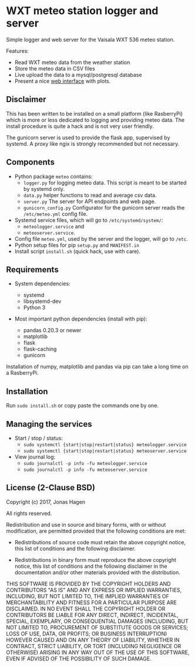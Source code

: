 # WXT meteo station logger and server

Simple logger and web server for the Vaisala WXT 536 meteo station.

Features:

* Read WXT meteo data from the weather station
* Store the meteo data in CSV files
* Live upload the data to a mysql/postgresql database
* Present a nice [web interface](https://user-images.githubusercontent.com/2494894/51984337-61273100-249b-11e9-9e9a-f95f587a98e4.png) with plots.

## Disclaimer

This has been written to be installed on a small platform (like RasberryPi)
which is more or less dedicated to logging and providing meteo data.
The install procedure is quite a hack and is not very user friendly.

The gunicorn server is used to provide the flask app, supervised by systemd.
A proxy like ngix is strongly recommended but not necessary.

## Components

* Python package ``meteo`` contains:
  * ``logger.py`` for logging meteo data.
    This script is meant to be started by systemd only.
  * ``data.py`` helper functions to read and average csv data.
  * ``server.py`` The server for API endpoints and web page.
  * ``gunicorn_config.py`` Configurator for the gunicorn server reads
     the ``/etc/meteo.yml`` config file.
* Systemd service files, which will go to ``/etc/systemd/system/``:
  * ``meteologger.service`` and
  * ``meteoserver.service``.
* Config file ``meteo.yml``, used by the server and the logger,
   will go to ``/etc``.
* Python setup files for pip ``setup.py`` and ``MANIFEST.in``
* Install script ``install.sh`` (quick hack, use with care).

## Requirements

* System dependencies:
  * systemd
  * libsystemd-dev
  * Python 3


* Most important python dependencies (install with pip):
  * pandas 0.20.3 or newer
  * matplotlib
  * flask
  * flask-caching
  * gunicorn

 Installation of numpy, matplotlib and pandas via pip can take a long
 time on a RasberryPi.

## Installation

Run ``sudo install.sh`` or copy paste the commands one by one.

## Managing the services

* Start / stop / status:
  * ``sudo systemctl {start|stop|restart|status} meteologger.service``
  * ``sudo systemctl {start|stop|restart|status} meteoserver.service``
* View journal log:
  * ``sudo journalctl -p info -fu meteologger.service``
  * ``sudo journalctl -p info -fu meteoserver.service``

## License (2-Clause BSD)

Copyright (c) 2017, Jonas Hagen

All rights reserved.

Redistribution and use in source and binary forms, with or without
modification, are permitted provided that the following conditions are met:

* Redistributions of source code must retain the above copyright notice, this
  list of conditions and the following disclaimer.

* Redistributions in binary form must reproduce the above copyright notice,
  this list of conditions and the following disclaimer in the documentation
  and/or other materials provided with the distribution.

THIS SOFTWARE IS PROVIDED BY THE COPYRIGHT HOLDERS AND CONTRIBUTORS "AS IS"
AND ANY EXPRESS OR IMPLIED WARRANTIES, INCLUDING, BUT NOT LIMITED TO, THE
IMPLIED WARRANTIES OF MERCHANTABILITY AND FITNESS FOR A PARTICULAR PURPOSE ARE
DISCLAIMED. IN NO EVENT SHALL THE COPYRIGHT HOLDER OR CONTRIBUTORS BE LIABLE
FOR ANY DIRECT, INDIRECT, INCIDENTAL, SPECIAL, EXEMPLARY, OR CONSEQUENTIAL
DAMAGES (INCLUDING, BUT NOT LIMITED TO, PROCUREMENT OF SUBSTITUTE GOODS OR
SERVICES; LOSS OF USE, DATA, OR PROFITS; OR BUSINESS INTERRUPTION) HOWEVER
CAUSED AND ON ANY THEORY OF LIABILITY, WHETHER IN CONTRACT, STRICT LIABILITY,
OR TORT (INCLUDING NEGLIGENCE OR OTHERWISE) ARISING IN ANY WAY OUT OF THE USE
OF THIS SOFTWARE, EVEN IF ADVISED OF THE POSSIBILITY OF SUCH DAMAGE.

